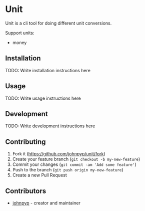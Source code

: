 # Unit

Unit is a cli tool for doing different unit conversions.

Support units:

- money

## Installation

TODO: Write installation instructions here

## Usage

TODO: Write usage instructions here

## Development

TODO: Write development instructions here

## Contributing

1. Fork it (<https://github.com/johnpyp/unit/fork>)
2. Create your feature branch (`git checkout -b my-new-feature`)
3. Commit your changes (`git commit -am 'Add some feature'`)
4. Push to the branch (`git push origin my-new-feature`)
5. Create a new Pull Request

## Contributors

- [johnpyp](https://github.com/johnpyp) - creator and maintainer

